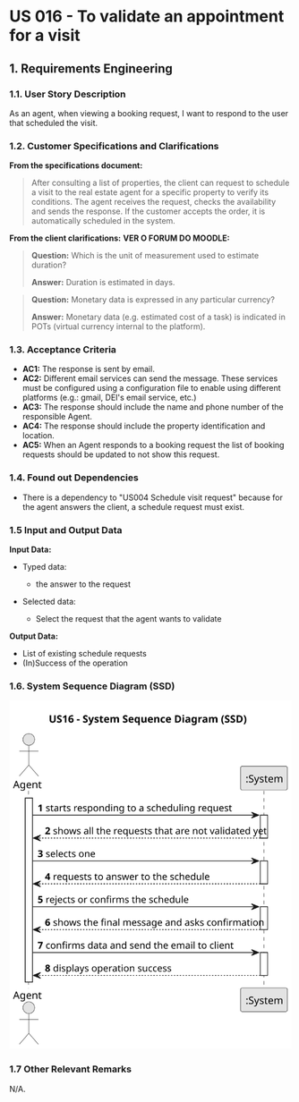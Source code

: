 # US 016 - To validate an appointment for a visit  

## 1. Requirements Engineering


### 1.1. User Story Description


As an agent, when viewing a booking request, I want to respond to the user
that scheduled the visit.


### 1.2. Customer Specifications and Clarifications 


**From the specifications document:**

>	After consulting a list of properties, the client can request to schedule a visit to the real estate agent
for a specific property to verify its conditions. The agent receives the request, checks the
availability and sends the response. If the customer accepts the order, it is automatically scheduled
in the system.


**From the client clarifications:**
**VER O FORUM DO MOODLE:**
> **Question:** Which is the unit of measurement used to estimate duration?
>  
> **Answer:** Duration is estimated in days.


> **Question:** Monetary data is expressed in any particular currency?
>  
> **Answer:** Monetary data (e.g. estimated cost of a task) is indicated in POTs (virtual currency internal to the platform).


### 1.3. Acceptance Criteria


* **AC1:** The response is sent by email.
* **AC2:** Different email services can send the message. These services must be
  configured using a configuration file to enable using different platforms (e.g.:
  gmail, DEI's email service, etc.)
* **AC3:** The response should include the name and phone number of the
  responsible Agent.
* **AC4:** The response should include the property identification and location.
* **AC5:** When an Agent responds to a booking request the list of booking requests
  should be updated to not show this request.

### 1.4. Found out Dependencies


* There is a dependency to "US004 Schedule visit request" because for the agent answers the client, a schedule request must exist.


### 1.5 Input and Output Data


**Input Data:**

* Typed data:
	* the answer to the request
	
* Selected data:
	* Select the request that the agent wants to validate


**Output Data:**

* List of existing schedule requests
* (In)Success of the operation

### 1.6. System Sequence Diagram (SSD)



![SSD_16-US16___System_Sequence_Diagram__SSD_.svg](svg%2FSSD_16-US16___System_Sequence_Diagram__SSD_.svg)

### 1.7 Other Relevant Remarks

N/A.